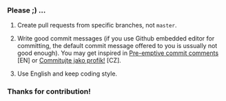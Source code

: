 ### Please ;) ...

1. Create pull requests from specific branches, not `master`.

2. Write good commit messages (if you use Github embedded editor for committing, the default commit message offered to you is ussually not good enough). You may get inspired in [Pre-emptive commit comments](http://arialdomartini.wordpress.com/2012/09/03/pre-emptive-commit-comments/) [EN] or [Commitujte jako profík!](http://www.zdrojak.cz/clanky/commitujte-jako-profik/) [CZ].

3. Use English and keep coding style.

### Thanks for contribution!
